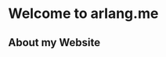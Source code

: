 # **Welcome to arlang.me**


## **About my Website**

<p align="center">
    <img scr="fairy.png" />
</p>
